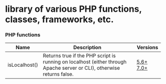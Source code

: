 # library of various PHP functions, classes, frameworks, etc.


### PHP functions

| Name          | Description                                                                                                            | Versions                                                                                              |
|---------------|------------------------------------------------------------------------------------------------------------------------|-------------------------------------------------------------------------------------------------------|
| isLocalhost() | Returns true if the PHP script is running on localhost (either through Apache server or CLI), otherwise returns false. | [5.6+](blob/main/functions/is_localhost_php56.php) [7.0+](blob/main/functions/is_localhost_php70.php) |
